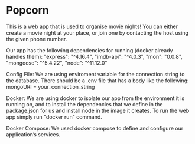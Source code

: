 # Popcorn
This is a web app that is used to organise movie nights! You can either create a movie night at your place, or join one by contacting the host using the given phone number.

Our app has the following dependencies for running (docker already handles them):
    "express": "^4.16.4",
    "imdb-api": "^4.0.3",
    "mon": "0.0.8",
    "mongoose": "^5.4.22",
    "node": "^11.12.0"
    
Config File:
    We are using enviroment variable for the connection string to the database. There should be a .env file that has a body like the following:
    mongoURI = your_connection_string
  
Docker:
    We are using docker to isolate our app from the environment it is running on, and to install the dependencies that we define in the package.json for us and install node in the image it creates. To run the web app simply run "docker run" command.
    
Docker Compose:
    We used docker compose to define and configure our application’s services. 
